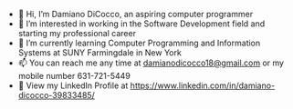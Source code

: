- 👋 Hi, I’m Damiano DiCocco, an aspiring computer programmer
- 👀 I’m interested in working in the Software Development field and starting my professional career
- 🌱 I’m currently learning Computer Programming and Information Systems at SUNY Farmingdale in New York
- 📫 You can reach me any time at damianodicocco18@gmail.com or my mobile number 631-721-5449
- 💼 View my LinkedIn Profile at https://www.linkedin.com/in/damiano-dicocco-39833485/

<!---
ddicocco138/ddicocco138 is a ✨ special ✨ repository because its `README.md` (this file) appears on your GitHub profile.
You can click the Preview link to take a look at your changes.
--->
